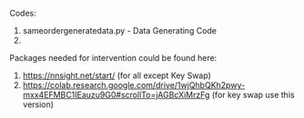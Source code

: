 Codes:
1. sameordergeneratedata.py - Data Generating Code
2. 
Packages needed for intervention could be found here:
1. https://nnsight.net/start/ (for all except Key Swap)
2. https://colab.research.google.com/drive/1wjQhbQKh2pwy-mxx4EFMBC1IEauzu9G0#scrollTo=jAGBcXiMrzFg (for key swap use this version)

   
